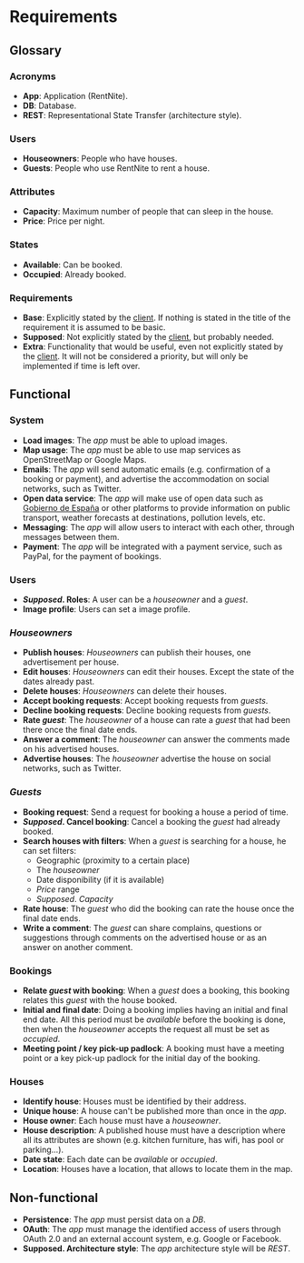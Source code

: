 # Requirements

## Glossary

### Acronyms

- **App**: Application (RentNite). 
- **DB**: Database.
- **REST**: Representational State Transfer (architecture style).

### Users 
- **Houseowners**: People who have houses.
- **Guests**: People who use RentNite to rent a house. 

### Attributes

- **Capacity**: Maximum number of people that can sleep in the house.
- **Price**: Price per night.

### States 

- **Available**: Can be booked.
- **Occupied**: Already booked.

### Requirements 

- **Base**: Explicitly stated by the [client](https://informatica.cv.uma.es/pluginfile.php/515058/mod_resource/content/6/0.%20Caso%20de%20estudio.pdf). If nothing is stated in the title of the requirement it is assumed to be basic.
- **Supposed**: Not explicitly stated by the [client](https://informatica.cv.uma.es/pluginfile.php/515058/mod_resource/content/6/0.%20Caso%20de%20estudio.pdf), but probably needed. 
- **Extra**: Functionality that would be useful, even not explicitly stated by the [client](https://informatica.cv.uma.es/pluginfile.php/515058/mod_resource/content/6/0.%20Caso%20de%20estudio.pdf). It will not be considered a priority, but will only be implemented if time is left over.

## Functional

### System

- **Load images**: The _app_ must be able to upload images.
- **Map usage**: The _app_ must be able to use map services as OpenStreetMap or Google Maps.
- **Emails**: The _app_ will send automatic emails (e.g. confirmation of a booking or payment), and advertise the accommodation on social networks, such as Twitter.
- **Open data service**: The _app_ will make use of open data such as [Gobierno de España](https://datos.gob.es) or other platforms to provide information on public transport, weather forecasts at destinations, pollution levels, etc.
- **Messaging**: The _app_ will allow users to interact with each other, through messages between them.
- **Payment**: The _app_ will be integrated with a payment service, such as PayPal, for the payment of bookings.

### Users 

- **_Supposed_. Roles**: A user can be a _houseowner_ and a _guest_.
- **Image profile**: Users can set a image profile.

### _Houseowners_

- **Publish houses**: _Houseowners_ can publish their houses, one advertisement per house. 
- **Edit houses**: _Houseowners_ can edit their houses. Except the state of the dates already past.
- **Delete houses**: _Houseowners_ can delete their houses. 
- **Accept booking requests**: Accept booking requests from _guests_.  
- **Decline booking requests**: Decline booking requests from _guests_.
- **Rate _guest_**: The _houseowner_ of a house can rate a _guest_ that had been there once the final date ends. 
- **Answer a comment**: The _houseowner_ can answer the comments made on his advertised houses.
- **Advertise houses**: The _houseowner_ advertise the house on social networks, such as Twitter.

### _Guests_ 

- **Booking request**: Send a request for booking a house a period of time.
- **_Supposed_. Cancel booking**: Cancel a booking the _guest_ had already booked.
- **Search houses with filters**: When a _guest_ is searching for a house, he can set filters:
    - Geographic (proximity to a certain place)
    - The _houseowner_
    - Date disponibility (if it is available)
    - _Price_ range
    - _Supposed_. _Capacity_
- **Rate house**: The _guest_ who did the booking can rate the house once the final date ends. 
- **Write a comment**: The _guest_ can share complains, questions or suggestions through comments on the advertised house or as an answer on another comment.

### Bookings

- **Relate _guest_ with booking**: When a _guest_ does a booking, this booking relates this _guest_ with the house booked.
- **Initial and final date**: Doing a booking implies having an initial and final end date. All this period must be _available_ before the booking is done, then when the _houseowner_ accepts the request all must be set as _occupied_.  
- **Meeting point / key pick-up padlock**: A booking must have a meeting point or a key pick-up padlock for the initial day of the booking.  

### Houses

- **Identify house**: Houses must be identified by their address.
- **Unique house**: A house can't be published more than once in the _app_.
- **House owner**: Each house must have a _houseowner_.
- **House description**: A published house must have a description where all its attributes are shown (e.g. kitchen furniture, has wifi, has pool or parking...).
- **Date state**: Each date can be _available_ or _occupied_.
- **Location**: Houses have a location, that allows to locate them in the map. 

## Non-functional 

- **Persistence**: The _app_ must persist data on a _DB_.
- **OAuth**: The _app_ must manage the identified access of users through OAuth 2.0 and an external account system, e.g. Google or Facebook.
- **Supposed. Architecture style**: The _app_ architecture style will be _REST_.
